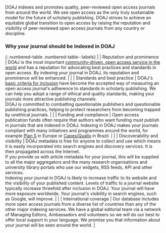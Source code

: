 DOAJ indexes and promotes quality, peer-reviewed open access journals from around the world. We see open access as the only truly sustainable model for the future of scholarly publishing. DOAJ strives to achieve an equitable global transition to open access by raising the reputation and visibility of peer-reviewed open access journals from any country or discipline.

### Why your journal should be indexed in DOAJ

{:.numbered-table .numbered-table--labels}
|   | Reputation and prominence | DOAJ is the most important [community-driven, open access service in the world](http://repository.jisc.ac.uk/6269/10/final-KE-Report-V5.1-20JAN2016.pdf) and has a reputation for advocating best practices and standards in open access. By indexing your journal in DOAJ, its reputation and prominence will be enhanced. |
|   | Standards and best practice | DOAJ's [basic criteria for inclusion](/apply/guide/) have become the accepted way of measuring an open access journal's adherence to standards in scholarly publishing. We can help you adopt a range of ethical and quality standards, making your journals more attractive publishing channels. <br>DOAJ is committed to combatting questionable publishers and questionable publishing practices, helping to protect researchers from becoming trapped by unethical journals. |
|   | Funding and compliance | Open access publication funds often require that authors who want funding must publish in journals that are indexed in DOAJ. Indexing in DOAJ makes your journals compliant with many initiatives and programmes around the world, for example [Plan S](https://www.coalition-s.org/) in Europe or  [Capes/Qualis](http://capes.gov.br/images/Relatorio_qualis_periodicos_referencia_2019/Relatorio_qualis_ensino.pdf) in Brazil. |
|   | Discoverability and visibility | DOAJ metadata is free for anyone to collect and use which means it is easily incorporated into search engines and discovery services. It is then propagated across the Internet. <br>If you provide us with article metadata for your journal, this will be supplied to all the major aggregators and the many research organisations and university library portals who use our widgets, RSS feeds, API and other services. <br>Indexing your journal in DOAJ is likely to increase traffic to its website and the visibility of your published content. Levels of traffic to a journal website typically increase threefold after inclusion in DOAJ. Your journal will have more exposure worldwide. Your journal's visibility in search engines, such as Google, will improve. |
|   | International coverage  | Our database includes more open access journals from a diverse list of countries than any of the other major indexing services. We have a global editorial team via a network of Managing Editors, Ambassadors and volunteers so we will do our best to offer local support in your language. We promise you that information about your journal will be seen around the world. |
